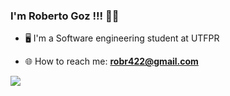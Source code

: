### I'm Roberto Goz !!! 👋👋

* 🖥️ I'm a Software engineering student at UTFPR<br>
  
* 🌐 How to reach me: **robr422@gmail.com**  

  
<div>
    <img src="https://img.shields.io/badge/linktree-39E09B?style=for-the-badge&logo=linktree&logoColor=white">
    <a href="https://linktr.ee/RobertoGoz" target="_blank"></a>
</div>
  
  
